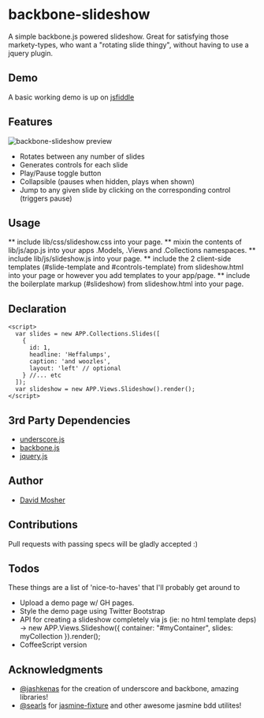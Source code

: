 backbone-slideshow
====================

A simple backbone.js powered slideshow. Great for satisfying those markety-types, who want a "rotating slide thingy", without having to use a jquery plugin.

## Demo

A basic working demo is up on [jsfiddle](http://jsfiddle.net/dmosher/wNATp/)

## Features

![backbone-slideshow preview](https://github.com/davemo/backbone-slideshow/raw/master/lib/img/preview.png)

* Rotates between any number of slides
* Generates controls for each slide
* Play/Pause toggle button 
* Collapsible (pauses when hidden, plays when shown)
* Jump to any given slide by clicking on the corresponding control (triggers pause)

## Usage

** include lib/css/slideshow.css into your page.
** mixin the contents of lib/js/app.js into your apps .Models, .Views and .Collections namespaces.
** include lib/js/slideshow.js into your page.
** include the 2 client-side templates (#slide-template and #controls-template) from slideshow.html into your page or however you add templates to your app/page.
** include the boilerplate markup (#slideshow) from slideshow.html into your page.

## Declaration
    <script>
      var slides = new APP.Collections.Slides([
        {
          id: 1,
          headline: 'Heffalumps',
          caption: 'and woozles',
          layout: 'left' // optional
        } //... etc
      ]);
      var slideshow = new APP.Views.Slideshow().render();
    </script>

## 3rd Party Dependencies

* [underscore.js](http://documentcloud.github.com/underscore/)
* [backbone.js](http://documentcloud.github.com/backbone/)
* [jquery.js](http://ajax.googleapis.com/ajax/libs/jquery/1/jquery.js)

## Author

* [David Mosher](http://zerply.com/dmosher)

## Contributions

Pull requests with passing specs will be gladly accepted :)

## Todos

These things are a list of 'nice-to-haves' that I'll probably get around to

* Upload a demo page w/ GH pages.
* Style the demo page using Twitter Bootstrap
* API for creating a slideshow completely via js (ie: no html template deps) -> new APP.Views.Slideshow({ container: "#myContainer", slides: myCollection }).render();
* CoffeeScript version

## Acknowledgments

* [@jashkenas](http://twitter.com/#!/jashkenas) for the creation of underscore and backbone, amazing libraries!
* [@searls](http://twitter.com/#!/searls) for [jasmine-fixture](https://github.com/searls/jasmine-fixture) and other awesome jasmine bdd utilites!